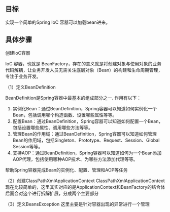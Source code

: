 
## 目标
实现一个简单的Spring IoC 容器可以加载bean进来。

## 具体步骤

创建IoC容器

IoC 容器，也就是 BeanFactory，存在的意义就是将创建对象与使用对象的业务代码解耦，让业务开发人员无需关注底层对象（Bean）的构建和生命周期管理，专注于业务开发。

（1）定义BeanDefinition

BeanDefinition是Spring容器中最基本的组成部分之一.
作用有以下：
1. 实例化Bean：通过BeanDefinition，Spring容器可以知道如何实例化一个Bean，包括调用哪个构造函数、设置哪些属性等等。
2. 配置Bean：通过BeanDefinition，Spring容器可以知道如何配置一个Bean，包括设置哪些属性、调用哪些方法等等。
3. 管理Bean的作用域：通过BeanDefinition，Spring容器可以知道如何管理Bean的作用域，包括Singleton、Prototype、Request、Session、Global Session等等。
4. 支持AOP：通过BeanDefinition，Spring容器可以知道如何为一个Bean添加AOP代理，包括使用哪种AOP技术、为哪些方法添加代理等等。

帮助Spring容器完成Bean的实例化、配置、管理和AOP等任务

（2）创建ClassPathXmlApplicationContext
ClassPathXmlApplicationContext现在比较简单的，这里其实对应的是ApplicationContext和BeanFactory的结合体
后面会对这个进行拆解扩展，分成两个主要部分

（3）定义BeansException
这里主要是针对容器出现的异常进行一个管理